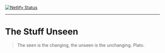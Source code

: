 [![Netlify Status](https://api.netlify.com/api/v1/badges/28704be5-e764-4674-ba56-032d388220dc/deploy-status)](https://app.netlify.com/sites/theunseen/deploys)

---

# The Stuff Unseen
> The seen is the changing, the unseen is the unchanging. Plato.
